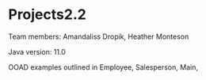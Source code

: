 # Projects2.2
Team members: Amandaliss Dropik, Heather Monteson

Java version: 11.0 

OOAD examples outlined in Employee, Salesperson, Main, 
